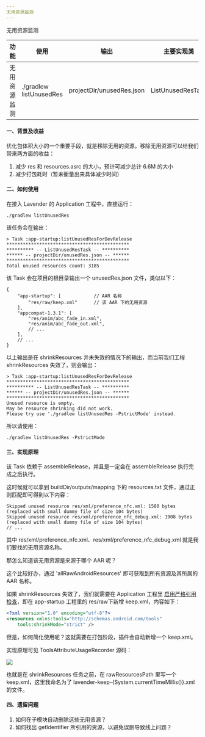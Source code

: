 ```yaml
---
无用资源监测
---
```


无用资源监测

| 功能         | 使用                    | 输出                      | 主要实现类        |
| ------------ | ----------------------- | ------------------------- | ----------------- |
| 无用资源监测 | ./gradlew listUnusedRes | projectDir/unusedRes.json | ListUnusedResTask |

#### 一、背景及收益

优化包体积大小的一个重要手段，就是移除无用的资源。移除无用资源可以给我们带来两方面的收益：

1. 减少 res 和 resources.asrc 的大小，预计可减少总计 6.6M 的大小
2. 减少打包耗时（暂未衡量出来具体减少时间）

#### 二、如何使用

在接入 Lavender 的 Application 工程中，直接运行：

```
./gradlew listUnusedRes
```

该任务会在输出：

```
> Task :app-startup:listUnusedResForDevRelease
*********************************************
********** -- ListUnusedResTask -- **********
****** -- projectDir/unusedRes.json -- ******
*********************************************
Total unused resources count: 3185
```

该 Task 会在项目的根目录输出一个 unusedRes.json 文件，类似以下：

```
{
    "app-startup": [            // AAR 名称
        "res/raw/keep.xml"      // 该 AAR 下的无用资源
    ],
    "appcompat-1.3.1": [
        "res/anim/abc_fade_in.xml",
        "res/anim/abc_fade_out.xml",
        // ...
    ],
    // ...   
}    
```

以上输出是在 shrinkResources 并未失效的情况下的输出，而当前我们工程 shrinkResources 失效了，则会输出：

```
> Task :app-startup:listUnusedResForDevRelease
*********************************************
********** -- ListUnusedResTask -- **********
****** -- projectDir/unusedRes.json -- ******
*********************************************
Unused resource is empty.
May be resource shrinking did not work.
Please try use './gradlew listUnusedRes -PstrictMode' instead.
```

所以请使用：

```
./gradlew listUnusedRes -PstrictMode
```

#### 三、实现原理

该 Task 依赖于 assembleRelease，并且是一定会在 assembleRelease 执行完成之后执行。

这时候就可以拿到 buildDir/outputs/mapping 下的 resources.txt 文件，通过正则匹配即可得到以下内容：

```
Skipped unused resource res/xml/preference_nfc.xml: 1580 bytes (replaced with small dummy file of size 104 bytes)
Skipped unused resource res/xml/preference_nfc_debug.xml: 1908 bytes (replaced with small dummy file of size 104 bytes)
// ...
```

其中 res/xml/preference_nfc.xml、res/xml/preference_nfc_debug.xml 就是我们要找的无用资源名称。

那怎么知道该无用资源是来源于哪个 AAR 呢？

这个比较好办，通过 'allRawAndroidResources' 即可获取到所有资源及其所属的 AAR 名称。

如果 shrinkResources 失效了，我们就需要在 Application 工程里 [启用严格引用检查](https://developer.android.com/studio/build/shrink-code?hl=zh-cn#strict-reference-checks)，即在 app-startup 工程里的 res/raw下新增 keep.xml，内容如下：

```xml
<?xml version="1.0" encoding="utf-8"?>
<resources xmlns:tools="http://schemas.android.com/tools"
    tools:shrinkMode="strict" />
```

但是，如何简化使用呢？这就需要在打包阶段，插件会自动新增一个 keep.xml。

实现原理可见 ToolsAttributeUsageRecorder 源码：

![](https://s2.loli.net/2023/07/07/uHb2GaT56SfAXFo.png)

也就是在 shrinkResources 任务之前，在 rawResourcesPath 里写一个 keep.xml，这里我命名为了 lavender-keep-{System.currentTimeMillis()}.xml 的文件。

#### 四、遗留问题

1. 如何在子模块自动删除这些无用资源？
2. 如何找出 getIdentifier 所引用的资源，以避免误删导致线上问题？